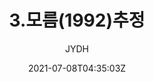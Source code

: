 ---
author: "JYDH"
date: 2021-07-08T04:35:03Z
identifier: 3
title: 3.모름(1992)추정
weight: 10
author: "JYDH"
creators: 전여대협1기
tags: 
created-date: ""
link: 
image: "/items/RG-01중앙여대협/1992/3.모름(1992)추정.pdf"
---